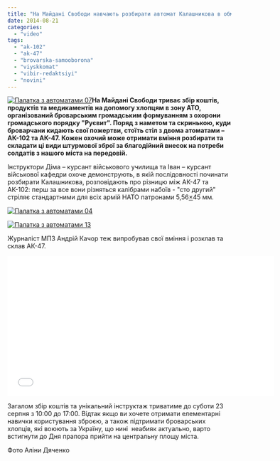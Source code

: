 ```yaml
---
title: "На Майдані Свободи навчають розбирати автомат Калашникова в обмін на допопогу для АТО"
date: 2014-08-21
categories: 
  - "video"
tags: 
  - "ak-102"
  - "ak-47"
  - "brovarska-samooborona"
  - "viyskkomat"
  - "vibir-redaktsiyi"
  - "novini"
---
```


[![Палатка з автоматами 07](https://mpz.brovary.org/wp-content/uploads/2014/08/Palatka-z-avtomatami-07.jpg)](https://mpz.brovary.org/wp-content/uploads/2014/08/Palatka-z-avtomatami-07.jpg)**На Майдані Свободи триває збір коштів, продуктів та медикаментів на допомогу хлопцям в зону АТО, організований броварським громадським формуванням з охорони громадського порядку "Руєвит". Поряд з наметом та скринькою, куди броварчани кидають свої пожертви, стоїть стіл з двома атоматами – АК-102 та АК-47. Кожен охочий може отримати вміння розбирати та складати ці види штурмової зброї за благодійний внесок на потреби солдатів з нашого міста на передовій.**

Інструктори Діма – курсант військового училища та Іван – курсант військової кафедри охоче демонструють, в якій послідовності починати розбирати Калашникова, розповідають про різницю між АК-47 та АК-102: перш за все вони різняться калібрами набоїв - "сто другий" стріляє стандартними для всіх армій НАТО патронами 5,56[×](http://uk.wikipedia.org/wiki/5,56%C3%9745_%D0%BC%D0%BC_%D0%9D%D0%90%D0%A2%D0%9E "5,56×45 мм НАТО")45 мм.

[![Палатка з автоматами 04](https://mpz.brovary.org/wp-content/uploads/2014/08/Palatka-z-avtomatami-04.jpg)](https://mpz.brovary.org/wp-content/uploads/2014/08/Palatka-z-avtomatami-04.jpg)

[![Палатка з автоматами 13](https://mpz.brovary.org/wp-content/uploads/2014/08/Palatka-z-avtomatami-13.jpg)](https://mpz.brovary.org/wp-content/uploads/2014/08/Palatka-z-avtomatami-13.jpg)

Журналіст МПЗ Андрій Качор теж випробував свої вміння і розклав та склав АК-47.

<iframe src="//www.youtube.com/embed/QXVMcFbSz0k" width="600" height="315" frameborder="0" allowfullscreen="allowfullscreen"></iframe>

Загалом збір коштів та унікальний інструктаж триватиме до суботи 23 серпня з 10:00 до 17:00. Відтак якщо ви хочете отримати елементарні навички користування зброєю, а також підтримати броварських хлопців, які воюють за Україну, що нині  неабияк актуально, варто встигнути до Дня прапора прийти на центральну площу міста.

Фото Аліни Дяченко
